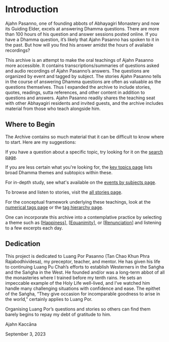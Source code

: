 <!--TITLE:The Ajahn Pasanno Question and Story Archive-->
<!--HTML <img src="../../pages/images/photos/AjahnPasanno.jpg" alt="" class="cover" title="" align="bottom" width="200" border="0"/> -->

# Introduction

Ajahn Pasanno, one of founding abbots of Abhayagiri Monastery and now its Guiding Elder, excels at answering Dhamma questions. There are more than 100 hours of his question and answer sessions posted online. If you have a Dhamma question, it’s likely that Ajahn Pasanno has spoken to it in the past. But how will you find his answer amidst the hours of available recordings?

This archive is an attempt to make the oral teachings of Ajahn Pasanno more accessible. It contains transcriptions/summaries of questions asked and audio recordings of Ajahn Pasanno’s answers. The questions are organized by event and tagged by subject. The stories Ajahn Pasanno tells in the course of answering Dhamma questions are often as valuable as the questions themselves. Thus I expanded the archive to include stories, quotes, readings, sutta references, and other content in addition to questions and answers. Ajahn Pasanno readily shares the teaching seat with other Abhayagiri residents and invited guests, and the archive includes material from those who teach alongside him.

## Where to Begin
The Archive contains so much material that it can be difficult to know where to start. Here are my suggestions:

If you have a question about a specific topic, try looking for it on the [search page](../search/Text-search.html).

If you are less certain what you're looking for, the [key topics page](../indexes/KeyTopics.html?hideAll) lists broad Dhamma themes and subtopics within these.  

For in-depth study, see what's available on the [events by subjects page](../indexes/EventsBySubject.html).

To browse and listen to stories, visit the [all stories page](../indexes/AllExcerpts-story.html).

For the conceptual framework underlying these teachings, look at the [numerical tags page](../indexes/NumericalTags.html) or the [tag hierarchy page](../drilldown/root.html).

One can incorporate this archive into a contemplative practice by selecting a theme such as [[Happiness](../../pages/tags/happiness.html)], [[Equanimity](../../pages/tags/equanimity.html)], or [[Renunciation](../../pages/tags/renunciation.html)] and listening to a few excerpts each day.

## Dedication
This project is dedicated to Luang Por Pasanno (Tan Chao Khun Phra Rajabodhividesa), my preceptor, teacher, and mentor. He has given his life to continuing Luang Pu Chah’s efforts to establish Westerners in the Saṅgha and the Saṅgha in the West. He founded and/or was a long-term abbot of all the monasteries where I trained before my tenth rains. He sets an impeccable example of the Holy Life well-lived, and I’ve watched him handle many challenging situations with confidence and ease. The epithet of the Saṅgha, “They give occasion for incomparable goodness to arise in the world,” certainly applies to Luang Por.

Organising Luang Por’s questions and stories so others can find them barely begins to repay my debt of gratitude to him.

Ajahn Kaccāna

September 3, 2023

